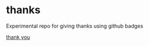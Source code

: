 # thanks
Experimental repo for giving thanks using github badges

[thank you](/issues/new?title=Thank%20you%20@perploug&body=)
